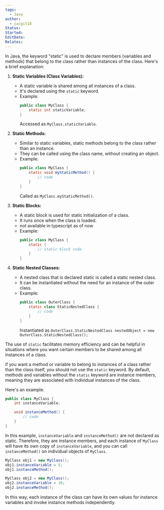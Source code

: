 ```yaml
---
tags:
  - Java
author:
  - jacgit18
Status: 
Started: 
EditDate: 
Relates:
---
```

In Java, the keyword "static" is used to declare members (variables and methods) that belong to the class rather than instances of the class. Here's a brief explanation:

1. **Static Variables (Class Variables):**
   - A static variable is shared among all instances of a class.
   - It's declared using the `static` keyword.
   - Example:
     ```java
     public class MyClass {
         static int staticVariable;
     }
     ```
     Accessed as `MyClass.staticVariable`.

2. **Static Methods:**
   - Similar to static variables, static methods belong to the class rather than an instance.
   - They can be called using the class name, without creating an object.
   - Example:
     ```java
     public class MyClass {
         static void myStaticMethod() {
             // code
         }
     }
     ```
     Called as `MyClass.myStaticMethod()`.

3. **Static Blocks:**
   - A static block is used for static initialization of a class.
   - It runs once when the class is loaded.
   - not available in typescript as of now
   - Example:
     ```java
     public class MyClass {
         static {
             // static block code
         }
     }
     ```

4. **Static Nested Classes:**
   - A nested class that is declared static is called a static nested class.
   - It can be instantiated without the need for an instance of the outer class.
   - Example:
     ```java
     public class OuterClass {
         static class StaticNestedClass {
             // code
         }
     }
     ```
     Instantiated as `OuterClass.StaticNestedClass nestedObject = new OuterClass.StaticNestedClass();`

The use of `static` facilitates memory efficiency and can be helpful in situations where you want certain members to be shared among all instances of a class.


if you want a method or variable to belong to instances of a class rather than the class itself, you should not use the `static` keyword. By default, methods and variables without the `static` keyword are instance members, meaning they are associated with individual instances of the class.

Here's an example:

```java
public class MyClass {
    int instanceVariable;

    void instanceMethod() {
        // code
    }
}
```

In this example, `instanceVariable` and `instanceMethod()` are not declared as static. Therefore, they are instance members, and each instance of `MyClass` will have its own copy of `instanceVariable`, and you can call `instanceMethod()` on individual objects of `MyClass`.

```java
MyClass obj1 = new MyClass();
obj1.instanceVariable = 5;
obj1.instanceMethod();

MyClass obj2 = new MyClass();
obj2.instanceVariable = 10;
obj2.instanceMethod();
```

In this way, each instance of the class can have its own values for instance variables and invoke instance methods independently.